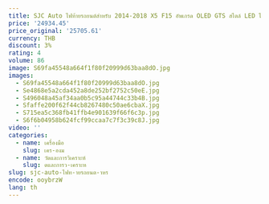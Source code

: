 ```yaml
---
title: SJC Auto ไฟท้ายรถยนต์สําหรับ 2014-2018 X5 F15 อัพเกรด OLED GTS สไตล์ LED ไฟท้ายด้านหลังโคมไฟ Plug and Play
price: '24934.45'
price_original: '25705.61'
currency: THB
discount: 3%
rating: 4
volume: 86
image: S69fa45548a664f1f80f20999d63baa8dO.jpg
images:
  - S69fa45548a664f1f80f20999d63baa8dO.jpg
  - Se4868e5a2cda452a8de252bf2752c50eE.jpg
  - S496048a45af34aa0b5c95a44744c33b4B.jpg
  - Sfaffe200f62f44cb8267480c50ae6cbaX.jpg
  - S715ea5c368fb41ffb4e901639f66f6c3p.jpg
  - S6f6b04958b624fcf99ccaa7c7f3c39c8J.jpg
video: ''
categories:
  - name: เครื่องมือ
    slug: เคร-องม
  - name: วัดและการวิเคราะห์
    slug: ดและการว-เคราะห
slug: sjc-auto-ไฟท-ายรถยนต-าหร
encode: ooybrzW
lang: th
---
```

  